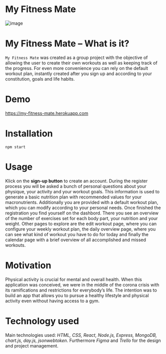 # My Fitness Mate

![image](https://user-images.githubusercontent.com/58853799/145687533-257ccd27-c663-401b-8e82-69eaa4fe3f64.png)

# My Fitness Mate – What is it?

`My Fitness Mate` was created as a group project with the objective of allowing the user to create their own workouts as well as keeping track of the progress. 
For even more convenience you can rely on the default workout plan, instantly created after you sign up and according to your constitution, goals and life habits.

# Demo

https://my-fitness-mate.herokuapp.com

# Installation
`npm start`

# Usage

Klick on the **sign-up button** to create an account. 
During the register process you will be asked a bunch of personal questions about your physique, your activity and your workout goals. This information is used to generate a basic nutrition plan with recommended values for your macronutrients. Additionally you are provided with a default workout plan, which you can modify according to your personal needs. 
Once finished the registration you find yourself on the dashbord. There you see an overview of the number of exercises set for each body part, your nutrition and your weight. 
Other pages to explore are the edit workout page, where you can configure your weekly workout plan, the daily overview page, where you can see what kind of workout you have to do for today and finally the calendar page with a brief overview of all accomplished and missed workouts.

# Motivation

Physical activity is crucial for mental and overall health. When this application was conceived, we were in the middle of the corona crisis with its ramifications and restrictions for everybody’s life. The intention was to build an app that allows you to pursue a healthy lifestyle and physical activity even without having access to a gym.

# Technology used

Main technologies used: *HTML, CSS, React, Node.js, Express, MongoDB, chart.js, day.js, jsonwebtoken*. Furthermore *Figma* and *Trello* for the design and project management.
